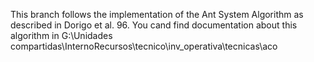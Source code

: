 This branch follows the implementation of the Ant System Algorithm as described in Dorigo et al. 96.
You cand find documentation about this algorithm in G:\Unidades compartidas\InternoRecursos\tecnico\inv_operativa\tecnicas\aco
